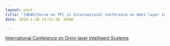 ```yaml
---
layout: post
title: "[NEWS]Serve on TPC in International Conference on Omni-layer Intelligent Systems. Please consider submit!"
date: 2019-1-18 14:31:10 -0500

---
```


[International Conference on Omni-layer Intelligent Systems](http://coinsconf.com)

